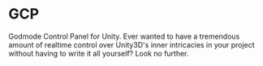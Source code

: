 # GCP
Godmode Control Panel for Unity. Ever wanted to have a tremendous amount of realtime control over Unity3D's inner intricacies in your project without having to write it all yourself? Look no further.
